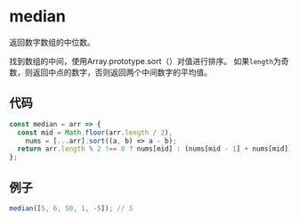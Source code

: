 # median

返回数字数组的中位数。

找到数组的中间，使用Array.prototype.sort（）对值进行排序。
如果`length`为奇数，则返回中点的数字，否则返回两个中间数字的平均值。

## 代码

```js
const median = arr => {
  const mid = Math.floor(arr.length / 2),
    nums = [...arr].sort((a, b) => a - b);
  return arr.length % 2 !== 0 ? nums[mid] : (nums[mid - 1] + nums[mid]) / 2;
};
```

## 例子

```js
median([5, 6, 50, 1, -5]); // 5
```
